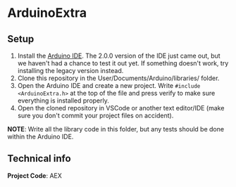 # ArduinoExtra

## Setup

1. Install the [Arduino IDE](https://www.arduino.cc/en/software). The 2.0.0 version of the IDE just came out, but we haven't had a chance to test it out yet. If something doesn't work, try installing the legacy version instead.
2. Clone this repository in the User/Documents/Arduino/libraries/ folder.
3. Open the Arduino IDE and create a new project. Write `#include <ArduinoExtra.h>` at the top of the file and press verify to make sure everything is installed properly.
4. Open the cloned repository in VSCode or another text editor/IDE (make sure you don't commit your project files on accident).

**NOTE**: Write all the library code in this folder, but any tests should be done within the Arduino IDE.

## Technical info

**Project Code**: AEX
